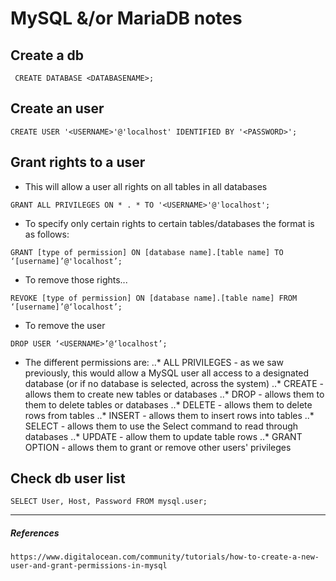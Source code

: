 # MySQL &/or MariaDB notes


## Create a db

```
 CREATE DATABASE <DATABASENAME>;
```

## Create an user

```
CREATE USER '<USERNAME>'@'localhost' IDENTIFIED BY '<PASSWORD>';
```

## Grant rights to a user

* This will allow a user all rights on all tables in all databases
```
GRANT ALL PRIVILEGES ON * . * TO '<USERNAME>'@'localhost';
```

* To specify only certain rights to certain tables/databases the format is as follows:

```
GRANT [type of permission] ON [database name].[table name] TO ‘[username]’@'localhost’;
```

* To remove those rights...

```
REVOKE [type of permission] ON [database name].[table name] FROM ‘[username]’@‘localhost’;
```

* To remove the user

```
DROP USER ‘<USERNAME>’@‘localhost’;
```

* The different permissions are:
..* ALL PRIVILEGES - as we saw previously, this would allow a MySQL user all access to a designated database (or if no database is selected, across the system)
..* CREATE - allows them to create new tables or databases
..* DROP - allows them to them to delete tables or databases
..* DELETE - allows them to delete rows from tables
..* INSERT - allows them to insert rows into tables
..* SELECT - allows them to use the Select command to read through databases
..* UPDATE - allow them to update table rows
..* GRANT OPTION - allows them to grant or remove other users' privileges



## Check db user list

`SELECT User, Host, Password FROM mysql.user;`

---
##### References

```
https://www.digitalocean.com/community/tutorials/how-to-create-a-new-user-and-grant-permissions-in-mysql
```
